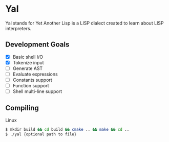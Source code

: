# Yal

Yal stands for Yet Another Lisp is a LISP dialect created to learn about LISP interpreters.

## Development Goals

- [x] Basic shell I/O
- [x] Tokenize input
- [ ] Generate AST
- [ ] Evaluate expressions
- [ ] Constants support
- [ ] Function support
- [ ] Shell multi-line support

## Compiling

Linux
```bash
$ mkdir build && cd build && cmake .. && make && cd ..
$ ./yal {optional path to file}
```